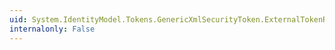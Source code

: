```yaml
---
uid: System.IdentityModel.Tokens.GenericXmlSecurityToken.ExternalTokenReference
internalonly: False
---
```

